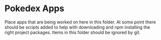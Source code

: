 # Pokedex Apps

Place apps that are being worked on here in this folder. At some point there should be scripts added to help with downloading and npm installing the right project packages. Items in this folder should be ignored by git.
